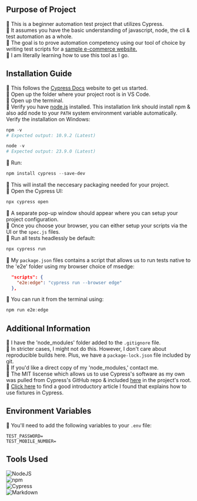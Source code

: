 ## Purpose of Project
🔸 This is a beginner automation test project that utilizes Cypress.<br>
🔸 It assumes you have the basic understanding of javascript, node, the cli & test automation as a whole.<br>
🔸 The goal is to prove automation competency using our tool of choice by writing test scripts for a [sample e-commerce website.](https://automationexercise.com/)<br>
🔸 I am literally learning how to use this tool as I go.

## Installation Guide
🔸 This follows the [Cypress Docs](https://docs.cypress.io/) website to get us started.<br>
🔸 Open up the folder where your project root is in VS Code.<br>
🔸 Open up the terminal.<br>
🔸 Verify you have [node.js](https://nodejs.org/en/download/) installed. This installation link should install npm & also add node to your `PATH` system environment variable automatically. Verify the installation on Windows:
```ps1
npm -v
# Expected output: 10.9.2 (Latest)

node -v
# Expected output: 23.9.0 (Latest)
```

🔸 Run:
```ps1
npm install cypress --save-dev
```
🔸 This will install the neccesary packaging needed for your project.<br>
🔸 Open the Cypress UI:
```ps1
npx cypress open
```
🔸 A separate pop-up window should appear where you can setup your project configuration.<br>
🔸 Once you choose your browser, you can either setup your scripts via the UI or the `spec.js` files.<br>
🔸 Run all tests headlessly be default:
```ps1
npx cypress run
```
🔸 My `package.json` files contains a script that allows us to run tests native to the 'e2e' folder using my browser choice of msedge:
```json
  "scripts": {
    "e2e:edge": "cypress run --browser edge"
  },
```
🔸 You can run it from the terminal using:
```ps1
npm run e2e:edge
```
## Additional Information
🔸 I have the 'node_modules' folder added to the `.gitignore` file.<br> 
🔸 In stricter cases, I might not do this. However, I don't care about reproducible builds here. Plus, we have a `package-lock.json` file included by git.<br>
🔸 If you'd like a direct copy of my 'node_modules,' contact me.<br>
🔸 The MIT liscense which allows us to use Cypress's software as my own was pulled from Cypress's GitHub repo & included [here](./LICENSE.txt) in the project's root.<br>
🔸 [Click here](https://medium.com/@shalininagaraj1990/what-are-fixtures-in-cypress-5fd1ed0298b8) to find a good introductory article I found that explains how to use fixtures in Cypress.

## Environment Variables
🔸 You'll need to add the following variables to your `.env` file:
```.env
TEST_PASSWORD=
TEST_MOBILE_NUMBER=
```

## Tools Used
![NodeJS](https://img.shields.io/badge/node.js-6DA55F?style=for-the-badge&logo=node.js&logoColor=white)<br>
![npm](https://img.shields.io/badge/npm-%23CB3837.svg?style=for-the-badge&logo=npm&logoColor=white)<br>
![Cypress](https://img.shields.io/badge/Cypress-%2317202C.svg?style=for-the-badge&logo=cypress&logoColor=white)<br>
![Markdown](https://img.shields.io/badge/markdown-%23000000.svg?style=for-the-badge&logo=markdown&logoColor=white) 

